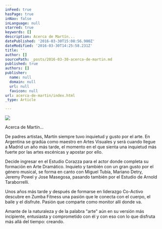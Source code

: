 ```yaml
---
inFeed: true
hasPage: true
inNav: false
inLanguage: null
starred: true
keywords: []
description: Acerca de Martín...
datePublished: '2016-03-30T15:08:56.900Z'
dateModified: '2016-03-30T14:25:58.231Z'
title: ''
author: []
sourcePath: _posts/2016-03-30-acerca-de-martin.md
published: true
authors: []
publisher:
  name: null
  domain: null
  url: null
  favicon: null
url: acerca-de-martin/index.html
_type: Article

---
```

![](https://the-grid-user-content.s3-us-west-2.amazonaws.com/7ca8a343-4bc0-4a25-a9c8-f4dd24d88f5e.jpg)

Acerca de Martín...

De padres artistas, Martín siempre tuvo inquietud y gusto por el arte. En Argentina se gradúa como maestro en Artes Visuales y será cuando llegue a Madrid un año más tarde, el momento en el que sienta una inquietud más fuerte por las artes escénicas y apostar por ello. 

Decide ingresar en el Estudio Corazza para el actor donde completa su formación en Arte Dramático. Inquieto y también con un gran gusto por el género musical, se forma en canto con Miguel Tubía, Mariano Detry, Jeremy Powel y Jose Masegosa, pasando también por el Estudio de Arnold Taraborrelli. 

Unos años más tarde y después de formarse en liderazgo Co-Activo descubre en Zumba Fitness una pasión que le conecta con el cuerpo, el baile y el disfrute. Pasión que comparte como monitor allí donde va.

Amante de la naturaleza y de la palabra "arte" aún en su versión más incipiente, entusiasta y comprometido con él y con eso con lo que disfruta más allá del tiempo: creando.